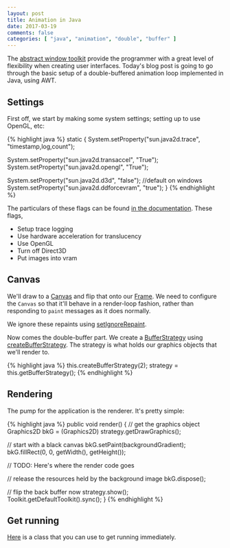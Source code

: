 ```yaml
---
layout: post
title: Animation in Java
date: 2017-03-19
comments: false
categories: [ "java", "animation", "double", "buffer" ]
---
```


The [abstract window toolkit](https://en.wikipedia.org/wiki/Abstract_Window_Toolkit) provide the programmer with a great level of flexibility when creating user interfaces. Today's blog post is going to go through the basic setup of a double-buffered animation loop implemented in Java, using AWT.

## Settings

First off, we start by making some system settings; setting up to use OpenGL, etc:

{% highlight java %}
static {
  System.setProperty("sun.java2d.trace", "timestamp,log,count");
  
  System.setProperty("sun.java2d.transaccel", "True");
  System.setProperty("sun.java2d.opengl", "True");
  
  System.setProperty("sun.java2d.d3d", "false"); //default on windows
  System.setProperty("sun.java2d.ddforcevram", "true");
}
{% endhighlight %}

The particulars of these flags can be found [in the documentation](http://docs.oracle.com/javase/7/docs/technotes/guides/2d/flags.html). These flags, 

* Setup trace logging
* Use hardware acceleration for translucency
* Use OpenGL
* Turn off Direct3D
* Put images into vram

## Canvas

We'll draw to a [Canvas](https://docs.oracle.com/javase/7/docs/api/java/awt/Canvas.html) and flip that onto our [Frame](https://docs.oracle.com/javase/7/docs/api/java/awt/Frame.html). We need to configure the `Canvas` so that it'll behave in a render-loop fashion, rather than responding to `paint` messages as it does normally.

We ignore these repaints using [setIgnoreRepaint](https://docs.oracle.com/javase/8/docs/api/java/awt/Component.html#setIgnoreRepaint-boolean-). 

Now comes the double-buffer part. We create a [BufferStrategy](https://docs.oracle.com/javase/7/docs/api/java/awt/image/BufferStrategy.html) using [createBufferStrategy](https://docs.oracle.com/javase/7/docs/api/java/awt/Canvas.html#createBufferStrategy(int)). The strategy is what holds our graphics objects that we'll render to.

{% highlight java %}
this.createBufferStrategy(2);
strategy = this.getBufferStrategy();
{% endhighlight %}

## Rendering

The pump for the application is the renderer. It's pretty simple:

{% highlight java %}
public void render() {
  // get the graphics object
  Graphics2D bkG = (Graphics2D) strategy.getDrawGraphics();

  // start with a black canvas
  bkG.setPaint(backgroundGradient);
  bkG.fillRect(0, 0, getWidth(), getHeight());

  // TODO: Here's where the render code goes

  // release the resources held by the background image
  bkG.dispose();

  // flip the back buffer now
  strategy.show();
  Toolkit.getDefaultToolkit().sync();
}
{% endhighlight %}

## Get running

[Here](https://gist.github.com/tuttlem/a999dbd80ed047aed056d6125c3299a3) is a class that you can use to get running immediately.


